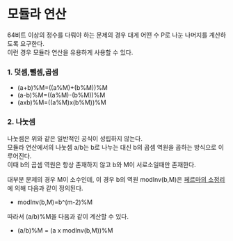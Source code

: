 # 모듈라 연산 
64비트 이상의 정수를 다뤄야 하는 문제의 경우 대게 어떤 수 P로 나눈 나머지를 계산하도록 요구한다.  
이런 경우 모듈라 연산을 유용하게 사용할 수 있다.  
### 1. 덧셈,뺄셈,곱셈
- (a+b)%M=((a%M)+(b%M))%M
- (a-b)%M=((a%M)-(b%M))%M
- (axb)%M=((a%M)x(b%M))%M
### 2. 나눗셈 
나눗셈은 위와 같은 일반적인 공식이 성립하지 않는다.  
모듈라 연산에서의 나눗셈 a/b는 b로 나누는 대신 b의 곱셈 역원을 곱하는 방식으로 이루어진다.  
이때 b의 곱셈 역원은 항상 존재하지 않고 b와 M이 서로소일때만 존재한다.  

대부분 문제의 경우 M이 소수인데, 이 경우 b의 역원 modInv(b,M)은 [페르마의 소정리](https://ko.wikipedia.org/wiki/%ED%8E%98%EB%A5%B4%EB%A7%88%EC%9D%98_%EC%86%8C%EC%A0%95%EB%A6%AC)에 의해 다음과 같이 정의된다.  
- modInv(b,M)=b^(m-2)%M  

따라서 (a/b)%M을 다음과 같이 계산할 수 있다.  
- (a/b)%M = (a x modInv(b,M))%M
